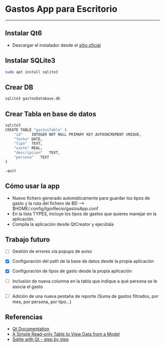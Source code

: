 # Gastos App para Escritorio
---

## Instalar Qt6

- Descargar el instalador desde el [sitio oficial](https://www.qt.io/download-open-source?hsCtaTracking=9f6a2170-a938-42df-a8e2-a9f0b1d6cdce%7C6cb0de4f-9bb5-4778-ab02-bfb62735f3e5)

## Instalar SQLite3
```bash
sudo apt install sqlite3
```

## Crear DB
```bash
sqlite3 gastosDatabase.db
```

## Crear Tabla en base de datos
```bash
sqlite3
CREATE TABLE "gastosTable" (
	"id"	INTEGER NOT NULL PRIMARY KEY AUTOINCREMENT UNIQUE,
	"fecha"	DATE,
	"tipo"	TEXT,
	"coste"	REAL,
	"descripcion"	TEXT,
    "persona"   TEXT      
)

.quit
```

## Cómo usar la app

- Nuevo fichero generado automáticamente para guardar los tipos de gasto y la ruta del fichero de BD --> $HOME/.config/IgorRecio/gastosApp.conf
- En la lista TYPES, incluye los tipos de gastos que quieres manejar en la aplicación.
- Compila la aplicación desde QtCreator y ejecútala


## Trabajo futuro
- [ ] Gestión de errores vía popups de aviso
- [X] Configuración del path de la base de datos desde la propia aplicación
- [X] Configuración de tipos de gasto desde la propia aplicación
- [ ] Inclusión de nueva columna en la tabla que indique a qué persona se le asocia el gasto
- [ ] Adición de una nueva pestaña de reporte (Suma de gastos filtrados, por mes, por persona, por tipo...)


## Referencias
- [Qt Documentation](https://doc.qt.io/qt-6)
- [A Simple Read-only Table to View Data from a Model](https://riptutorial.com/qt/example/13705/a-simple-read-only-table-to-view-data-from-a-model)
- [Sqlite with Qt - step by step](http://katecpp.github.io/sqlite-with-qt/)
